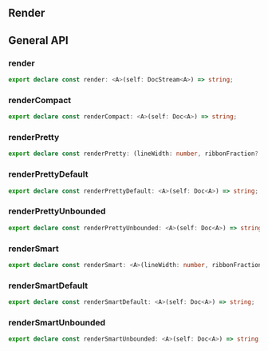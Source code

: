 ## Render

## General API

### render

```ts
export declare const render: <A>(self: DocStream<A>) => string;
```

### renderCompact

```ts
export declare const renderCompact: <A>(self: Doc<A>) => string;
```

### renderPretty

```ts
export declare const renderPretty: (lineWidth: number, ribbonFraction?: number) => <A>(self: Doc<A>) => string;
```

### renderPrettyDefault

```ts
export declare const renderPrettyDefault: <A>(self: Doc<A>) => string;
```

### renderPrettyUnbounded

```ts
export declare const renderPrettyUnbounded: <A>(self: Doc<A>) => string;
```

### renderSmart

```ts
export declare const renderSmart: <A>(lineWidth: number, ribbonFraction?: number) => (self: Doc<A>) => string;
```

### renderSmartDefault

```ts
export declare const renderSmartDefault: <A>(self: Doc<A>) => string;
```

### renderSmartUnbounded

```ts
export declare const renderSmartUnbounded: <A>(self: Doc<A>) => string;
```

